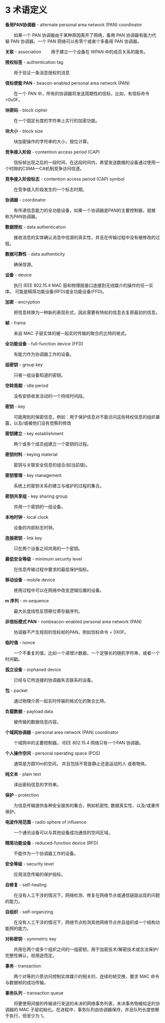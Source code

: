 # 3 术语定义

**备用PAN协调器** - alternate personal area network (PAN) coordinator

　　如果一个 PAN 协调器由于某种原因离开了网络，备用 PAN 协调器有能力代替 PAN 协调器。一个 PAN 网络可以有零个或者个多备用 PAN 协调器。
  
**关联** - association
　　用于建立一个设备在 WPAN 中的成员关系的服务。
  
**授权标签** - authentication tag 

　　用于验证一条消息授权的消息
  
**信标使能 PAN** - beacon-enabled personal area network (PAN)

　　在一个 PAN 中，所有的协调器将发送周期性的信标，比如，有信标命令 <0x0F。
  
**块密码** - block cipher

　　在一个固定长度的字符串上实行的加密功能。

**块大小** - block size

　　块加密操作的字符串的大小，按位计算。

**竞争接入阶段** - contention access period (CAP)

　　信标帧出现之后的一段时间，在这段时间内，希望发送数据的设备通过使用一个时隙的CSMA—CA机制竞争访问信道。

**竞争接入阶段标志** - contention access period (CAP) symbol

　　在竞争接入阶段发生的一个标志时期。

**协调器** - coordinator

　　有传递信息能力的全功能设备，如果一个协调器是PAN的主要控制器，就被称为PAN协调器。

 **数据授权** - data authentication

　　接收消息的实体确认消息中信源的真实性，并且在传输过程中没有被修改的过程。

**数据可靠性** - data authenticity

　　确保信源。

**设备** - device

　　执行 IEEE 802.15.4 MAC 层和物理层接口连接到无线媒介的操作的任一实体。 可能是精简功能设备(RFD)或全功能设备(FFD)。

**加密** - encryption

　　把信息转换为一种新的表现形式，因此需要有特权的信息去复原最初的信息。

**帧** - frame

　　来自 MAC 子层实体的被一起实时传输的聚合的比特的格式。

**全功能设备** - full-function device (FFD)

　　有能力作为协调器工作的设备。

**组密钥** - group key

　　只被一组设备知道的密钥。

**空转周期** - idle period

　　没有安排收发活动的一个持续时间段。

**密钥** - key

　　可能用到的保密信息，例如：用于保护信息对不能访问这些特权信息的组织暴露，以及/或被他们没有觉察的修改

**密钥建立** - key establishment

　　两个或多个成员组建立一个密钥的过程。

**密钥材料** - keying material

　　密钥与关联安全信息的组合(如当前值)。

**密钥管理** - key management

　　系统上的密钥关系的建立与维护的过程的集合。

**密钥共享组** - key sharing group

　　共用一个密钥的一组设备。

**本地时钟** - local clock

　　设备的内部标志时钟。

**连接密钥** - link key

　　只在两个设备之间共用的一个密钥。

**最低安全等级** - minimum security level

　　在信息传输过程中要求的最低保护指标。

**移动设备** - mobile device

　　使用过程中可以在网络中改变逻辑位置的设备。

**m 序列** - m-sequence

　　最大长度线性反馈移位寄存器序列。

**非信标模式 PAN** - nonbeacon-enabled personal area network (PAN)

　　协调器不产生规则的信标帧的PAN，例如信标命令 = 0X0F。

**临时值** - nonce

　　一个不重复的值，比如一个递增计数器，一个足够长的随机字符串，或者一个时间戳。

**孤立设备** - orphaned device

　　已经与它所连接的协调器失去联系的设备。

**包** - packet

　　通过物理介质一起实时传输的格式化的聚合比特。

**负载数据** - payload data

　　被传输的数据信息内容。

**个域网协调器** - personal area network (PAN) coordinator

　　个域网中的主要控制器。 IEEE 802.15.4 网络只有一个PAN 协调器。

**个人操作空间** - personal operating space (POS)

　　通常是方圆10m的空间， 并且包括不管是静止还是运动的人
或者物体。

**纯文本** - plain text

　　译出密码信息的字符串。

**保护** - protection

　　为信息传输提供各种安全服务的集合，例如机密性, 数据真实性、以及/或重传保护。

**电波作用范围** - radio sphere of influence

　　一个通讯设备可以与其他设备成功通信的空间区域。

**精简功能设备** - reduced-function device (RFD)

　　不能作为一个协调器工作的设备。

**安全等级** - security level

　　应用消息传输的保护指标。

**自修复** - self-healing

　　在没有人工干涉的情况下，网络检测、修复在网络节点或通信链路出现的问题的能力。

**自组织** - self-organizing

　　在没有人工干涉的情况下，网络节点检测其他网络节点并且组织成一个结构功能网的能力。

**对称密钥** - symmetric key

　　共用在两个或多个组织之间的一组密钥，用于加密技术/解密技术或合法保护/完整性确认，视用途而定。

**事务** - transaction

　　两个对等的介质访问控制实体媒介的相关的、连续的帧交换，要求 MAC 命令与数据帧的成功传输。

**事务队列** - transaction queue

　　将要使用间接的传输进行发送的未决的网络事务列表，未决事务物被给定的协调器的 MAC 子层初始化。在进程中，事务队列由协调器保持，并且队列长度依赖于执行，但至少为 1。